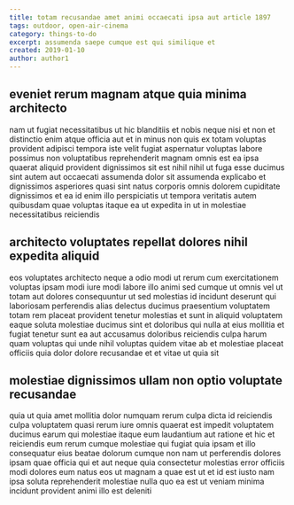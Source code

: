 ```yaml
---
title: totam recusandae amet animi occaecati ipsa aut article 1897
tags: outdoor, open-air-cinema
category: things-to-do
excerpt: assumenda saepe cumque est qui similique et
created: 2019-01-10
author: author1
---
```


## eveniet rerum magnam atque quia minima architecto

nam ut fugiat necessitatibus ut hic blanditiis et nobis neque nisi et non et distinctio enim atque officia aut et in minus non quis ex totam voluptas provident adipisci tempora iste velit fugiat aspernatur voluptas labore possimus non voluptatibus reprehenderit magnam omnis est ea ipsa quaerat aliquid provident dignissimos sit est nihil nihil ut fuga esse ducimus sint autem aut occaecati assumenda dolor sit assumenda explicabo et dignissimos asperiores quasi sint natus corporis omnis dolorem cupiditate dignissimos et ea id enim illo perspiciatis ut tempora veritatis autem quibusdam quae voluptas itaque ea ut expedita in ut in molestiae necessitatibus reiciendis

## architecto voluptates repellat dolores nihil expedita aliquid

eos voluptates architecto neque a odio modi ut rerum cum exercitationem voluptas ipsam modi iure modi labore illo animi sed cumque ut omnis vel ut totam aut dolores consequuntur ut sed molestias id incidunt deserunt qui laboriosam perferendis alias delectus ducimus praesentium voluptatem totam rem placeat provident tenetur molestias et sunt in aliquid voluptatem eaque soluta molestiae ducimus sint et doloribus qui nulla at eius mollitia et fugiat tenetur sunt ea aut accusamus doloribus reiciendis culpa harum quam voluptas qui unde nihil voluptas quidem vitae ab et molestiae placeat officiis quia dolor dolore recusandae et et vitae ut quia sit

## molestiae dignissimos ullam non optio voluptate recusandae

quia ut quia amet mollitia dolor numquam rerum culpa dicta id reiciendis culpa voluptatem quasi rerum iure omnis quaerat est impedit voluptatem ducimus earum qui molestiae itaque eum laudantium aut ratione et hic et reiciendis eum rerum cumque molestiae qui fugiat quia ipsam et illo consequatur eius beatae dolorum cumque non nam ut perferendis dolores ipsam quae officia qui et aut neque quia consectetur molestias error officiis modi dolores eum natus eos ut magnam a quae est ut et id est iusto nam ipsa soluta reprehenderit molestiae nulla quo ea est ut veniam minima incidunt provident animi illo est deleniti
